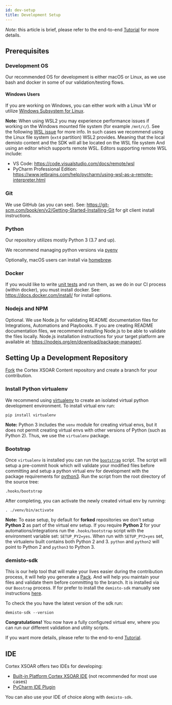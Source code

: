 ```yaml
---
id: dev-setup
title: Development Setup
---
```


*Note*: this article is brief, please refer to the end-to-end [Tutorial](../tutorials/tut-setup-dev) for more details.

## Prerequisites

### Development OS
Our recommended OS for development is either macOS or Linux, as we use bash and docker in some of our validation/testing flows.

#### Windows Users
If you are working on Windows, you can either work with a Linux VM or utilize [Windows Subsystem for Linux](https://docs.microsoft.com/en-us/windows/wsl/install-win10). 

**Note:** When using WSL2 you may experience performance issues if working on the Windows mounted file system (for example `/mnt/c/`). See the following [WSL issue](https://github.com/microsoft/WSL/issues/4197) for more info. In such cases we recommend using the Linux file system (`ext4` partition) WSL2 provides. Meaning that the local demisto content and the SDK will all be located on the WSL file system And using an editor which supports remote WSL. Editors supporting remote WSL include:
* VS Code: https://code.visualstudio.com/docs/remote/wsl
* PyCharm Professional Edition: https://www.jetbrains.com/help/pycharm/using-wsl-as-a-remote-interpreter.html 


### Git
We use GitHub (as you can see). See: https://git-scm.com/book/en/v2/Getting-Started-Installing-Git for git client install instructions.

### Python
Our repository utilizes mostly Python 3 (3.7 and up).

We recommend managing python versions via [pyenv](https://github.com/pyenv/pyenv)

Optionally, macOS users can install via [homebrew](https://docs.brew.sh/Homebrew-and-Python).

### Docker
If you would like to write [unit tests](unit-testing) and run them, as we do in our CI process (within docker), you must install docker. See: https://docs.docker.com/install/ for install options.

### Nodejs and NPM
Optional. We use Node.js for validating README documentation files for Integrations, Automations and Playbooks. If you are creating README documentation files, we recommend installing Node.js to be able to validate the files locally. Node.js installation instructions for your target platform are available at: https://nodejs.org/en/download/package-manager/.

## Setting Up a Development Repository
[Fork](https://guides.github.com/activities/forking/) the Cortex XSOAR Content repository and create a branch for your contribution.

### Install Python virtualenv
We recommend using [virtualenv](https://github.com/pypa/virtualenv) to create an isolated virtual python development environment. To install virtual env run:
```
pip install virtualenv
```
**Note:** Python 3 includes the `venv` module for creating virtual envs, but it does not permit creating virtual envs with other versions of Python (such as Python 2). Thus, we use the `virtualenv` package.

### Bootstrap
Once `virtualenv` is installed you can run the [`bootstrap`](https://github.com/demisto/content/blob/master/.hooks/bootstrap) script. The script will setup a pre-commit hook which will validate your modified files before committing and setup a python virtual env for development with the package requirements for [python3](https://github.com/demisto/content/blob/master/dev-requirements-py3.txt). Run the script from the root directory of the source tree:
```
.hooks/bootstrap
```
After completing, you can activate the newly created virtual env by running:
```
. ./venv/bin/activate
```
**Note:** To ease setup, by default for **forked** repositories we don't setup **Python 2** as part of the virtual env setup. If you require **Python 2** for your automations/integrations run the `.hooks/bootstrap` script with the environment variable set: `SETUP_PY2=yes`. When run with `SETUP_PY2=yes` set, the virtualenv built contains both Python 2 and 3. `python` and `python2` will point to Python 2 and `python3` to Python 3.

### demisto-sdk 
This is our help tool that will make your lives easier during the contribution process, it will help you generate a 
[Pack](packs-format). And will help you maintain your files and validate them before committing to the branch. It is installed via our `Boostrap` process. If for prefer to install the `demisto-sdk` manually see instructions [here](https://github.com/demisto/demisto-sdk).

To check the you have the latest version of the sdk run:
```
demisto-sdk --version
```

**Congratulations!** You now have a fully configured virtual env, where you can run our different validation and utility scripts. 

If you want more details, please refer to the end-to-end [Tutorial](../tutorials/tut-setup-dev).

## IDE

Cortex XSOAR offers two IDEs for developing: 
* [Built-in Platform Cortex XSOAR IDE](../integrations/xsoar-ide) (not recommended for most use cases)
* [PyCharm IDE Plugin](../integrations/pycharm-plugin)

You can also use your IDE of choice along with `demisto-sdk`.
